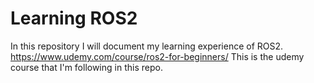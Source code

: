 # Learning ROS2
In this repository I will document my learning experience of ROS2. 
https://www.udemy.com/course/ros2-for-beginners/
This is the udemy course that I'm following in this repo.
